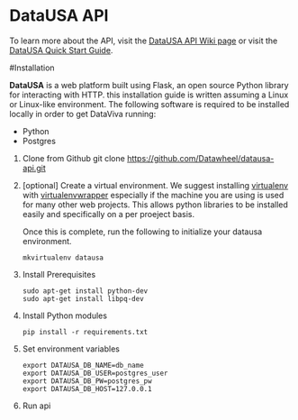 # DataUSA API
To learn more about the API, visit the [DataUSA API Wiki page](https://github.com/DataUSA/datausa-api/wiki) or visit the [DataUSA Quick Start Guide](http://beta.datausa.io/about/api/).

#Installation

**DataUSA** is a web platform built using Flask, an open source Python library for interacting with HTTP. this installation guide is written assuming a Linux or Linux-like environment. The following software is required to be installed locally in order to get DataViva running:

*   Python
*   Postgres

1.  Clone from Github
        git clone https://github.com/Datawheel/datausa-api.git
2.  [optional] Create a virtual environment. We suggest installing [virtualenv](https://pypi.python.org/pypi/virtualenv) with [virtualenvwrapper](http://virtualenvwrapper.readthedocs.org/en/latest/) especially if the machine you are using is used for many other web projects. This allows python libraries to be installed easily and specifically on a per proeject basis.

    Once this is complete, run the following to initialize your datausa environment.

        mkvirtualenv datausa

3.  Install Prerequisites

        sudo apt-get install python-dev
        sudo apt-get install libpq-dev

4.  Install Python modules

        pip install -r requirements.txt

5.  Set environment variables
        
        export DATAUSA_DB_NAME=db_name
        export DATAUSA_DB_USER=postgres_user
        export DATAUSA_DB_PW=postgres_pw
        export DATAUSA_DB_HOST=127.0.0.1

6.  Run api

